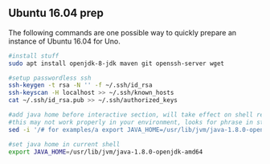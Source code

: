 Ubuntu 16.04 prep
-----------------

The following commands are one possible way to quickly prepare an instance of
Ubuntu 16.04 for Uno.

```bash
#install stuff
sudo apt install openjdk-8-jdk maven git openssh-server wget

#setup passwordless ssh
ssh-keygen -t rsa -N '' -f ~/.ssh/id_rsa
ssh-keyscan -H localhost >> ~/.ssh/known_hosts
cat ~/.ssh/id_rsa.pub >> ~/.ssh/authorized_keys

#add java home before interactive section, will take effect on shell restart
#this may not work properly in your environment, looks for phrase in stock ubuntu .bashrc
sed -i '/# for examples/a export JAVA_HOME=/usr/lib/jvm/java-1.8.0-openjdk-amd64' ~/.bashrc

#set java home in current shell
export JAVA_HOME=/usr/lib/jvm/java-1.8.0-openjdk-amd64
```
